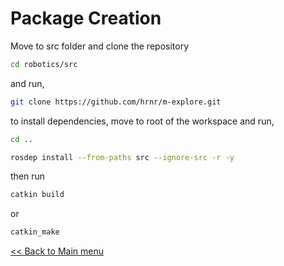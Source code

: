 # Package Creation

Move to src folder and clone the repository

```sh
cd robotics/src
```
and run,

```sh
git clone https://github.com/hrnr/m-explore.git
```

to install dependencies, move to root of the workspace and run,

```sh
cd ..

rosdep install --from-paths src --ignore-src -r -y
```
then run 

```sh
catkin build
```
or
```sh
catkin_make
```

[<< Back to Main menu](../README.md)